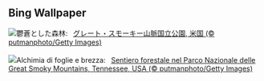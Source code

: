 ## Bing Wallpaper
![](https://www.bing.com/th?id=OHR.SmokyMountainTrail_JA-JP3526148027_UHD.jpg&w=1000)鬱蒼とした森林:&nbsp;&ensp;[グレート・スモーキー山脈国立公園, 米国 (© putmanphoto/Getty Images)](https://www.bing.com/th?id=OHR.SmokyMountainTrail_JA-JP3526148027_UHD.jpg)
<br><br/>
![](https://www.bing.com/th?id=OHR.SmokyMountainTrail_IT-IT2739269969_UHD.jpg&w=1000)Alchimia di foglie e brezza:&nbsp;&ensp;[Sentiero forestale nel Parco Nazionale delle Great Smoky Mountains, Tennessee, USA (© putmanphoto/Getty Images)](https://www.bing.com/th?id=OHR.SmokyMountainTrail_IT-IT2739269969_UHD.jpg)
<br><br/>
